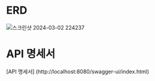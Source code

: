 # ERD  
![스크린샷 2024-03-02 224237](https://github.com/miiiingi/fifth_week_lv3/assets/71509516/55a8c0fa-986e-4938-b16a-5ec54f9b621a)

# API 명세서 
[API 명세서] (http://localhost:8080/swagger-ui/index.html)  

